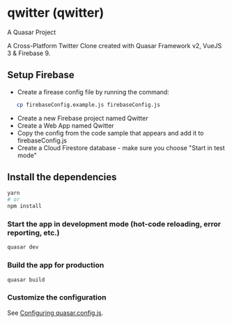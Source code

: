 # qwitter (qwitter)

A Quasar Project

A Cross-Platform Twitter Clone created with Quasar Framework v2, VueJS 3 & Firebase 9.

## Setup Firebase
- Create a firease config file by running the command:
```bash
   cp firebaseConfig.example.js firebaseConfig.js
```
- Create a new Firebase project named Qwitter
- Create a Web App named Qwitter
- Copy the config from the code sample that appears and add it to firebaseConfig.js
- Create a Cloud Firestore database - make sure you choose "Start in test mode"
## Install the dependencies
```bash
yarn
# or
npm install
```

### Start the app in development mode (hot-code reloading, error reporting, etc.)
```bash
quasar dev
```


### Build the app for production
```bash
quasar build
```

### Customize the configuration
See [Configuring quasar.config.js](https://v2.quasar.dev/quasar-cli-vite/quasar-config-js).
